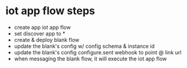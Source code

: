 # iot app flow steps
- create app iot app flow
- set discover app to *
- create & deploy blank flow
- update the blank's config w/ config schema & instance id
- update the blank's config configure.sent webhook to point @ link url
- when messaging the blank flow, it will execute the iot app flow
